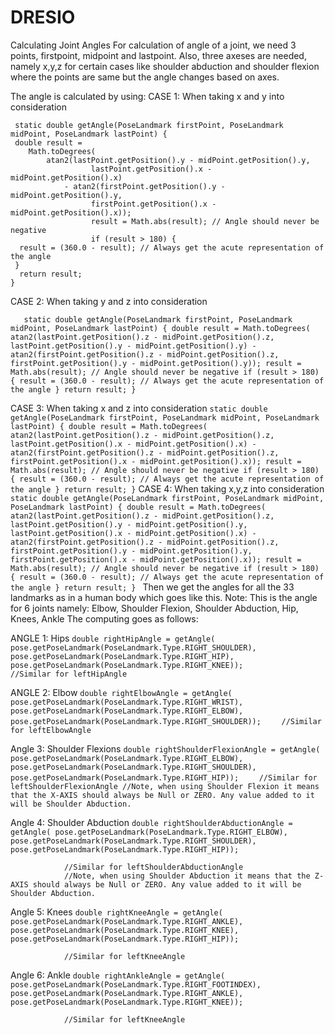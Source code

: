 # DRESIO
Calculating Joint Angles 
For calculation of angle of a joint, we need 3 points, firstpoint, midpoint and lastpoint. Also, three axeses are needed, namely x,y,z for certain cases like shoulder abduction 
and shoulder flexion where the points are same but the angle changes based on axes. 

The angle is calculated by using:
CASE 1: When taking x and y into consideration

     static double getAngle(PoseLandmark firstPoint, PoseLandmark midPoint, PoseLandmark lastPoint) {
     double result =
        Math.toDegrees(
            atan2(lastPoint.getPosition().y - midPoint.getPosition().y,
                      lastPoint.getPosition().x - midPoint.getPosition().x)
                - atan2(firstPoint.getPosition().y - midPoint.getPosition().y,
                      firstPoint.getPosition().x - midPoint.getPosition().x));
                      result = Math.abs(result); // Angle should never be negative
                      if (result > 180) {
      result = (360.0 - result); // Always get the acute representation of the angle
     }
      return result;
    }

CASE 2: When taking y and z into consideration

`   static double getAngle(PoseLandmark firstPoint, PoseLandmark midPoint, PoseLandmark lastPoint) {
    double result =
            Math.toDegrees(
                    atan2(lastPoint.getPosition().z - midPoint.getPosition().z,
                            lastPoint.getPosition().y - midPoint.getPosition().y)
                            - atan2(firstPoint.getPosition().z - midPoint.getPosition().z,
                            firstPoint.getPosition().y - midPoint.getPosition().y));
    result = Math.abs(result); // Angle should never be negative
    if (result > 180) {
      result = (360.0 - result); // Always get the acute representation of the angle
    }
    return result;
  }`

CASE 3: When taking x and z into consideration
`
static double getAngle(PoseLandmark firstPoint, PoseLandmark midPoint, PoseLandmark lastPoint) {
  double result =
        Math.toDegrees(
            atan2(lastPoint.getPosition().z - midPoint.getPosition().z,
                      lastPoint.getPosition().x - midPoint.getPosition().x)
                - atan2(firstPoint.getPosition().z - midPoint.getPosition().z,
                      firstPoint.getPosition().x - midPoint.getPosition().x));
  result = Math.abs(result); // Angle should never be negative
  if (result > 180) {
      result = (360.0 - result); // Always get the acute representation of the angle
  }
  return result;
}
`
CASE 4: When taking x,y,z into consideration
`static double getAngle(PoseLandmark firstPoint, PoseLandmark midPoint, PoseLandmark lastPoint) {
  double result =
        Math.toDegrees(
            atan2(lastPoint.getPosition().z - midPoint.getPosition().z,
                      lastPoint.getPosition().y - midPoint.getPosition().y,
                      lastPoint.getPosition().x - midPoint.getPosition().x)
                - atan2(firstPoint.getPosition().z - midPoint.getPosition().z,
                      firstPoint.getPosition().y - midPoint.getPosition().y,
                      firstPoint.getPosition().x - midPoint.getPosition().x));
  result = Math.abs(result); // Angle should never be negative
  if (result > 180) {
      result = (360.0 - result); // Always get the acute representation of the angle
  }
  return result;
}
`
Then we get the angles for all the 33 landmarks as in a human body which goes like this.
Note: This is the angle for 6 joints namely: Elbow, Shoulder Flexion, Shoulder Abduction, Hip, Knees, Ankle
The computing goes as follows:

ANGLE 1: Hips
`double rightHipAngle = getAngle(
                pose.getPoseLandmark(PoseLandmark.Type.RIGHT_SHOULDER),
                pose.getPoseLandmark(PoseLandmark.Type.RIGHT_HIP),
                pose.getPoseLandmark(PoseLandmark.Type.RIGHT_KNEE)); 
 `               
                `//Similar for leftHipAngle`
                
ANGLE 2: Elbow
`double rightElbowAngle = getAngle(
                pose.getPoseLandmark(PoseLandmark.Type.RIGHT_WRIST),   
                pose.getPoseLandmark(PoseLandmark.Type.RIGHT_ELBOW),
                pose.getPoseLandmark(PoseLandmark.Type.RIGHT_SHOULDER));
            `
             `   //Similar for leftElbowAngle`
                
Angle 3: Shoulder Flexions
`double rightShoulderFlexionAngle = getAngle(
                pose.getPoseLandmark(PoseLandmark.Type.RIGHT_ELBOW),   
                pose.getPoseLandmark(PoseLandmark.Type.RIGHT_SHOULDER),
                pose.getPoseLandmark(PoseLandmark.Type.RIGHT_HIP));
            `
             `   //Similar for leftShoulderFlexionAngle
                //Note, when using Shoulder Flexion it means that the X-AXIS should always be Null or ZERO. Any value added to it will be Shoulder Abduction.`
                
Angle 4: Shoulder Abduction
`double rightShoulderAbductionAngle = getAngle(
                pose.getPoseLandmark(PoseLandmark.Type.RIGHT_ELBOW),   
                pose.getPoseLandmark(PoseLandmark.Type.RIGHT_SHOULDER),
                pose.getPoseLandmark(PoseLandmark.Type.RIGHT_HIP));`
            
                //Similar for leftShoulderAbductionAngle
                //Note, when using Shoulder Abduction it means that the Z-AXIS should always be Null or ZERO. Any value added to it will be Shoulder Abduction.

Angle 5: Knees
`double rightKneeAngle = getAngle(
                pose.getPoseLandmark(PoseLandmark.Type.RIGHT_ANKLE),   
                pose.getPoseLandmark(PoseLandmark.Type.RIGHT_KNEE),
                pose.getPoseLandmark(PoseLandmark.Type.RIGHT_HIP));`
            
                //Similar for leftKneeAngle
                
Angle 6: Ankle
`double rightAnkleAngle = getAngle(
                pose.getPoseLandmark(PoseLandmark.Type.RIGHT_FOOTINDEX),   
                pose.getPoseLandmark(PoseLandmark.Type.RIGHT_ANKLE),
                pose.getPoseLandmark(PoseLandmark.Type.RIGHT_KNEE));`
            
                //Similar for leftKneeAngle
